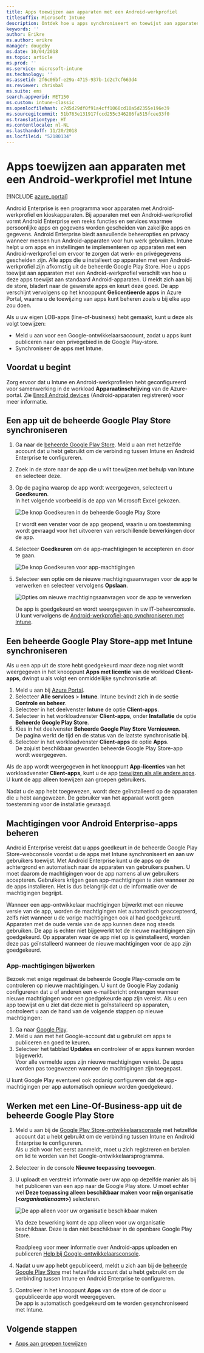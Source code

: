 ```yaml
---
title: Apps toewijzen aan apparaten met een Android-werkprofiel
titlesuffix: Microsoft Intune
description: Ontdek hoe u apps synchroniseert en toewijst aan apparaten met een Android-werkprofiel vanuit de beheerde Google Play Store.
keywords: ''
author: Erikre
ms.author: erikre
manager: dougeby
ms.date: 10/04/2018
ms.topic: article
ms.prod: ''
ms.service: microsoft-intune
ms.technology: ''
ms.assetid: 2f6c06bf-e29a-4715-937b-1d2c7cf663d4
ms.reviewer: chrisbal
ms.suite: ems
search.appverid: MET150
ms.custom: intune-classic
ms.openlocfilehash: c7d5d29df0f91a4cff1060cd10a5d2355e196e39
ms.sourcegitcommit: 51b763e131917fccd255c346286fa515fcee33f0
ms.translationtype: HT
ms.contentlocale: nl-NL
ms.lasthandoff: 11/20/2018
ms.locfileid: "52180134"
---
```

# <a name="assign-apps-to-android-work-profile-devices-with-intune"></a>Apps toewijzen aan apparaten met een Android-werkprofiel met Intune

[!INCLUDE [azure_portal](./includes/azure_portal.md)]

Android Enterprise is een programma voor apparaten met Android-werkprofiel en kioskapparaten. Bij apparaten met een Android-werkprofiel vormt Android Enterprise een reeks functies en services waarmee persoonlijke apps en gegevens worden gescheiden van zakelijke apps en gegevens. Android Enterprise biedt aanvullende beheeropties en privacy wanneer mensen hun Android-apparaten voor hun werk gebruiken. Intune helpt u om apps en instellingen te implementeren op apparaten met een Android-werkprofiel om ervoor te zorgen dat werk- en privégegevens gescheiden zijn. Alle apps die u installeert op apparaten met een Android-werkprofiel zijn afkomstig uit de beheerde Google Play Store. Hoe u apps toewijst aan apparaten met een Android-werkprofiel verschilt van hoe u deze apps toewijst aan standaard Android-apparaten. U meldt zich aan bij de store, bladert naar de gewenste apps en keurt deze goed. De app verschijnt vervolgens op het knooppunt **Gelicentieerde apps** in Azure Portal, waarna u de toewijzing van apps kunt beheren zoals u bij elke app zou doen.

Als u uw eigen LOB-apps (line-of-business) hebt gemaakt, kunt u deze als volgt toewijzen:
- Meld u aan voor een Google-ontwikkelaarsaccount, zodat u apps kunt publiceren naar een privégebied in de Google Play-store.
- Synchroniseer de apps met Intune.

## <a name="before-you-start"></a>Voordat u begint

Zorg ervoor dat u Intune en Android-werkprofielen hebt geconfigureerd voor samenwerking in de workload **Apparaatinschrijving** van de Azure-portal. Zie [Enroll Android devices](android-work-profile-enroll.md) (Android-apparaten registreren) voor meer informatie.

## <a name="synchronize-an-app-from-the-managed-google-play-store"></a>Een app uit de beheerde Google Play Store synchroniseren

1. Ga naar de [beheerde Google Play Store](https://play.google.com/work). Meld u aan met hetzelfde account dat u hebt gebruikt om de verbinding tussen Intune en Android Enterprise te configureren.
2. Zoek in de store naar de app die u wilt toewijzen met behulp van Intune en selecteer deze.
3. Op de pagina waarop de app wordt weergegeven, selecteert u **Goedkeuren**.  
    In het volgende voorbeeld is de app van Microsoft Excel gekozen.

    ![De knop Goedkeuren in de beheerde Google Play Store](media/approve.png)
    
   Er wordt een venster voor de app geopend, waarin u om toestemming wordt gevraagd voor het uitvoeren van verschillende bewerkingen door de app. 

4. Selecteer **Goedkeuren** om de app-machtigingen te accepteren en door te gaan.

    ![De knop Goedkeuren voor app-machtigingen](media/approve-app-permissions.png)

5. Selecteer een optie om de nieuwe machtigingsaanvragen voor de app te verwerken en selecteer vervolgens **Opslaan**.

    ![Opties om nieuwe machtigingsaanvragen voor de app te verwerken](media/approve-app-settings.png)

    De app is goedgekeurd en wordt weergegeven in uw IT-beheerconsole. U kunt vervolgens de [Android-werkprofiel-app synchroniseren met Intune](apps-add-android-for-work.md#sync-an-android-for-work-app-with-intune). 

## <a name="sync-a-managed-google-play-app-with-intune"></a>Een beheerde Google Play Store-app met Intune synchroniseren

Als u een app uit de store hebt goedgekeurd maar deze nog niet wordt weergegeven in het knooppunt **Apps met licentie** van de workload **Client-apps**, dwingt u als volgt een onmiddellijke synchronisatie af:

1. Meld u aan bij [Azure Portal](https://portal.azure.com).
2. Selecteer **Alle services** > **Intune**. Intune bevindt zich in de sectie **Controle en beheer**.
3. Selecteer in het deelvenster **Intune** de optie **Client-apps**.
4. Selecteer in het workloadvenster **Client-apps**, onder **Installatie** de optie **Beheerde Google Play Store**.
5. Kies in het deelvenster **Beheerde Google Play Store** **Vernieuwen**.  
    De pagina werkt de tijd en de status van de laatste synchronisatie bij.
6. Selecteer in het workloadvenster **Client-apps** de optie **Apps**.  
    De zojuist beschikbaar geworden beheerde Google Play Store-app wordt weergegeven.

Als de app wordt weergegeven in het knooppunt **App-licenties** van het workloadvenster **Client-apps**, kunt u de app [toewijzen als alle andere apps](/intune-azure/manage-apps/deploy-apps). U kunt de app alleen toewijzen aan groepen gebruikers.

Nadat u de app hebt toegewezen, wordt deze geïnstalleerd op de apparaten die u hebt aangewezen. De gebruiker van het apparaat wordt geen toestemming voor de installatie gevraagd.

## <a name="manage-android-enterprise-app-permissions"></a>Machtigingen voor Android Enterprise-apps beheren
Android Enterprise vereist dat u apps goedkeurt in de beheerde Google Play Store-webconsole voordat u de apps met Intune synchroniseert en aan uw gebruikers toewijst. Met Android Enterprise kunt u de apps op de achtergrond en automatisch naar de apparaten van gebruikers pushen. U moet daarom de machtigingen voor de app namens al uw gebruikers accepteren. Gebruikers krijgen geen app-machtigingen te zien wanneer ze de apps installeren. Het is dus belangrijk dat u de informatie over de machtigingen begrijpt.

Wanneer een app-ontwikkelaar machtigingen bijwerkt met een nieuwe versie van de app, worden de machtigingen niet automatisch geaccepteerd, zelfs niet wanneer u de vorige machtigingen ook al had goedgekeurd. Apparaten met de oude versie van de app kunnen deze nog steeds gebruiken. De app is echter niet bijgewerkt tot de nieuwe machtigingen zijn goedgekeurd. Op apparaten waar de app niet op is geïnstalleerd, worden deze pas geïnstalleerd wanneer de nieuwe machtigingen voor de app zijn goedgekeurd.

### <a name="update-app-permissions"></a>App-machtigingen bijwerken

Bezoek met enige regelmaat de beheerde Google Play-console om te controleren op nieuwe machtigingen. U kunt de Google Play zodanig configureren dat u of anderen een e-mailbericht ontvangen wanneer nieuwe machtigingen voor een goedgekeurde app zijn vereist. Als u een app toewijst en u ziet dat deze niet is geïnstalleerd op apparaten, controleert u aan de hand van de volgende stappen op nieuwe machtigingen:

1. Ga naar [Google Play](http://play.google.com/work).
2. Meld u aan met het Google-account dat u gebruikt om apps te publiceren en goed te keuren.
3. Selecteer het tabblad **Updates** en controleer of er apps kunnen worden bijgewerkt.  
    Voor alle vermelde apps zijn nieuwe machtigingen vereist. De apps worden pas toegewezen wanneer de machtigingen zijn toegepast.

U kunt Google Play eventueel ook zodanig configureren dat de app-machtigingen per app automatisch opnieuw worden goedgekeurd. 

## <a name="working-with-a-line-of-business-app-from-the-managed-google-play-store"></a>Werken met een Line-Of-Business-app uit de beheerde Google Play Store

1. Meld u aan bij de [Google Play Store-ontwikkelaarsconsole](https://play.google.com/apps/publish) met hetzelfde account dat u hebt gebruikt om de verbinding tussen Intune en Android Enterprise te configureren.  
    Als u zich voor het eerst aanmeldt, moet u zich registreren en betalen om lid te worden van het Google-ontwikkelaarsprogramma.
2. Selecteer in de console **Nieuwe toepassing toevoegen**.
3. U uploadt en verstrekt informatie over uw app op dezelfde manier als bij het publiceren van een app naar de Google Play store. U moet echter wel **Deze toepassing alleen beschikbaar maken voor mijn organisatie (<*organisatienaam*>)** selecteren.

    ![De app alleen voor uw organisatie beschikbaar maken](media/restrict.png)

    Via deze bewerking komt de app alleen voor uw organisatie beschikbaar. Deze is dan niet beschikbaar in de openbare Google Play Store.

    Raadpleeg voor meer informatie over Android-apps uploaden en publiceren [Help bij Google-ontwikkelaarsconsole](https://support.google.com/googleplay/android-developer/answer/113469).
4. Nadat u uw app hebt gepubliceerd, meldt u zich aan bij de [beheerde Google Play Store](https://play.google.com/work) met hetzelfde account dat u hebt gebruikt om de verbinding tussen Intune en Android Enterprise te configureren.
5. Controleer in het knooppunt **Apps** van de store of de door u gepubliceerde app wordt weergegeven.  
    De app is automatisch goedgekeurd om te worden gesynchroniseerd met Intune.

## <a name="next-steps"></a>Volgende stappen

- [Apps aan groepen toewijzen](apps-deploy.md) 

